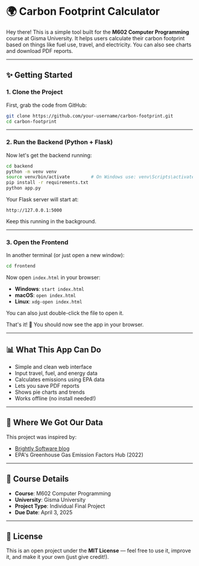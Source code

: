 # 🌍 Carbon Footprint Calculator

Hey there! This is a simple tool built for the **M602 Computer Programming** course at Gisma University. It helps users calculate their carbon footprint based on things like fuel use, travel, and electricity. You can also see charts and download PDF reports.

---

## ✨ Getting Started

### 1. Clone the Project

First, grab the code from GitHub:

```bash
git clone https://github.com/your-username/carbon-footprint.git
cd carbon-footprint
```

---

### 2. Run the Backend (Python + Flask)

Now let's get the backend running:

```bash
cd backend
python -m venv venv
source venv/bin/activate        # On Windows use: venv\Scripts\activate
pip install -r requirements.txt
python app.py
```

Your Flask server will start at:

```
http://127.0.0.1:5000
```

Keep this running in the background.

---

### 3. Open the Frontend

In another terminal (or just open a new window):

```bash
cd frontend
```

Now open `index.html` in your browser:

- **Windows**: `start index.html`
- **macOS**: `open index.html`
- **Linux**: `xdg-open index.html`

You can also just double-click the file to open it.

That's it! 🎉 You should now see the app in your browser.

---

## 📊 What This App Can Do

- Simple and clean web interface
- Input travel, fuel, and energy data
- Calculates emissions using EPA data
- Lets you save PDF reports
- Shows pie charts and trends
- Works offline (no install needed!)

---

## 📘 Where We Got Our Data

This project was inspired by:
- [Brightly Software blog](https://www.brightlysoftware.com/blog/calculate-carbon-footprint)
- EPA's Greenhouse Gas Emission Factors Hub (2022)

---

## 📅 Course Details

- **Course**: M602 Computer Programming
- **University**: Gisma University
- **Project Type**: Individual Final Project
- **Due Date**: April 3, 2025

---

## 💼 License

This is an open project under the **MIT License** — feel free to use it, improve it, and make it your own (just give credit!).
